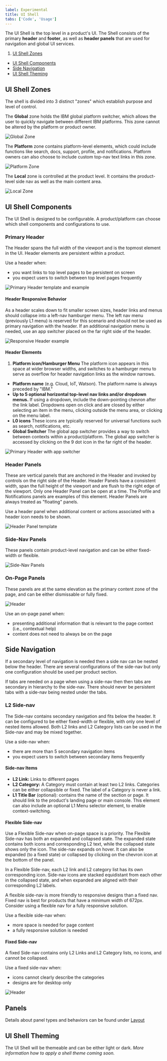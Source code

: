 ```yaml
---
label: Experimental
title: UI Shell
tabs: ['Code', 'Usage']
---
```


<page-intro>The UI Shell is the top level in a product's UI. The Shell consists of the primary **header** and **footer**, as well as **header panels** that are used for navigation and global UI services.</page-intro>

1.  [UI Shell Zones](#ui-shell-zones)
-  [UI Shell Components](#ui-shell-components)
-  [Side Navigation](#side-navigation)
-  [UI Shell Theming](#ui-shell-theming)

## UI Shell Zones

The shell is divided into 3 distinct "zones" which establish purpose and level of control.

The **Global** zone holds the IBM global platform switcher, which allows the user to quickly navigate between different IBM platforms. This zone cannot be altered by the platform or product owner.

![Global Zone](images/zones-global.png)

The **Platform** zone contains platform-level elements, which could include functions like search, docs, support, profile, and notifications. Platform owners can also choose to include custom top-nav text links in this zone.

![Platform Zone](images/zones-platform.png)

The **Local** zone is controlled at the product level. It contains the product-level side nav as well as the main content area.

![Local Zone](images/zones-local.png)

## UI Shell Components

The UI Shell is designed to be configurable. A product/platform can choose which shell components and configurations to use.

### Primary Header

The Header spans the full width of the viewport and is the topmost element in the UI. Header elements are persistent within a product. 

Use a header when:

- you want links to top level pages to be persistent on screen
- you expect users to switch between top level pages frequently

![Primary Header template and example](images/header-generic.png)

#### Header Responsive Behavior

As a header scales down to fit smaller screen sizes, header links and menus should collapse into a left-nav hamburger menu. The left nav menu (previously L1 menu) is reserved for this scenario and should not be used as primary navigation with the header. If an additional navigation menu is needed, use an app switcher placed on the far right side of the header.

![Responsive Header example](images/header-responsive.png)

#### Header Elements

1. **Platform icon/Hamburger Menu** The platform icon appears in this space at wider browser widths, and switches to a hamburger menu to serve as overflow for header navigation links as the window narrows.
- **Platform name** (e.g. Cloud, IoT, Watson). The platform name is always preceded by "IBM."
- **Up to 5 optional horizontal top-level nav links and/or dropdown menus.** If using a dropdown, include the down-pointing chevron after the link label. Dropdowns open on click and are closed by either selecting an item in the menu, clicking outside the menu area, or clicking on the menu label.
- **L0 icons** These icons are typically reserved for universal functions such as search, notifications, etc.
- **Global Switcher** The global app switcher provides a way to switch between contexts within a product/platform. The global app switcher is accessed by clicking on the 9 dot icon in the far right of the header.  

![Primary Header with app switcher](images/header-app-switcher2.png)

### Header Panels

These are vertical panels that are anchored in the Header and invoked by controls on the right side of the Header. Header Panels have a consistent width, span the full height of the viewport and are flush to the right edge of the viewport. Only one Header Panel can be open at a time. The Profile and Notifications panels are examples of this element. Header Panels are always treated as "floating" panels.

Use a header panel when additional content or actions associated with a header icon needs to be shown.

![Header Panel template](images/header-panel.png)

### Side-Nav Panels

These panels contain product-level navigation and can be either fixed-width or flexible.

![Side-Nav Panels](images/side-nav-panel.png)

### On-Page Panels

These panels are at the same elevation as the primary content zone of the page, and can be either dismissable or fully fixed.

![Header](images/on-page-panel.png)

Use an on-page panel when:

- presenting additional information that is relevant to the page context (i.e., contextual help)
- content does not need to always be on the page

<!--### Footer
Product footers are persistent and attached to the bottom of the browser window. A footer should be reserved for actions or information that is pertinent to the users current workflow. Footers should have clear means of dismissal. <mark>This is an unusual way to treat a footer, especially with it being dismissable... Is this really how we want to define them? -CJC</mark> <mark>Which "zone" does the footer belong to? - CJC</mark>

![Footer](images/footer-1.png) -->

## Side Navigation

If a secondary level of navigation is needed then a side nav can be nested below the header. There are several configurations of the side-nav but only one configuration should be used per product section.

If tabs are needed on a page when using a side-nav then then tabs are secondary in hierarchy to the side-nav. There should never be persistent tabs with a side-nav being nested under the tabs. 

<!-- 

### L1 Navigation Menu

Some products/platforms require an additional level of navigation above the L2 side nav. The L1 menu behaves like a product selector within the platform; the L1 selection will change the active product and thus the contents of the L2 menu.

The L1 Menu is accessed by clicking on the header's left-side hamburger menu. It is always styled as a floating menu.

![L1 Navigation menu](images/L1-navigation.png)

-->

### L2 Side-nav

The Side-nav contains secondary navigation and fits below the header. It can be configured to be either fixed-width or flexible, with only one level of nested items allowed. Both L2 links and L2 Category lists can be used in the Side-nav and may be mixed together. 

Use a side-nav when:

- there are more than 5 secondary navigation items
- you expect users to switch between secondary items frequently


#### Side-nav Items

- **L2 Link:** Links to different pages
- **L2 Category:** A Category must contain at least two L2 links. Categories can be either collapsible or fixed. The label of a Category is never a link.
- **L1 Title Bar** (optional): contains the name of the section or page. It should link to the product's landing page or main console. This element can also include an optional L1 Menu selector element, to enable context-switching.

#### Flexible Side-nav

Use a Flexible Side-nav when on-page space is a priority. The Flexible Side-nav has both an expanded and collapsed state. The expanded state contains both icons and corresponding L2 text, while the collapsed state shows only the icon. The side-nav expands on hover. It can also be expanded (to a fixed state) or collapsed by clicking on the chevron icon at the bottom of the panel.

In a Flexible Side-nav, each L2 link and L2 category list has its own corresponding icon. Side-nav icons are stacked equidistant from each other in the collapsed state, and when expanded are aligned with their corresponding L2 labels.

A flexible side-nav is more friendly to responsive designs than a fixed nav. Fixed nav is best for products that have a minimum width of 672px. Consider using a flexible nav for a fully responsive solution.

Use a flexible side-nav when:

- more space is needed for page content
- a fully responsive solution is needed 

#### Fixed Side-nav

A fixed Side-nav contains only L2 Links and L2 Category lists, no icons, and cannot be collapsed.

Use a fixed side-nav when:

- icons cannot clearly describe the categories
- designs are for desktop only

![Header](images/side-nav-panel.png)

<!--The left side navigation component can be fixed or flexible-width. It allows for two levels of nesting.

#### L1 title bar (optional)

The L1 element contains the name of the product. It should link to the product's landing page or main console. This element can also include an optional selector element, to enable context-switching.

#### L2 nav items

L2 nav items can be either a Category or a Link. When clicked, L2 Categories reveal or hide a group of L3 Links. L2 Category items cannot contain links.

#### L3 Links
A Category must contain at least 3 L3 Links.

<mark>Side nav with L1, L2, L3 annotations.

-->

## Panels 

Details about panel types and behaviors can be found under [Layout](../experimental/layout/#panel-behavior)

<!-- 

All vertical panels expand to fill the full height of the browser window.

### Flexible Panel

The Flexible Panel style allows for both a collapsed state and an expanded state. The expanded state of a Flexible Panel is a fixed width and cannot be adjusted by the user. By default, the collapsed Flexible Panel will expand when the user hovers over any portion of panel. The user can lock this panel into the expanded or collapsed state by clicking on the chevron control at the bottom of the panel. Flexible side nav panels should default to the expanded state on first use.

![Flexible panel collapsed and expanded](images/expanded-collapsed.png)

### Fixed Panel

Fixed panels maintain a static width and come in two sizes: default (256 px) and small (208 px).

![Fixed panel example](images/fixed-nav.png)

### Floating Panel

This panel style is at a higher elevation than the primary content area and includes a drop shadow. Floating panels conceal any UI elements below them and must be dismissable by the user. Floating panels are always fixed-width at 256px.

![Floating panel example](images/Floating-nav.png)

-->

## UI Shell Theming

The UI Shell will be themeable and can be either light or dark. _More information how to apply a shell theme coming soon._
